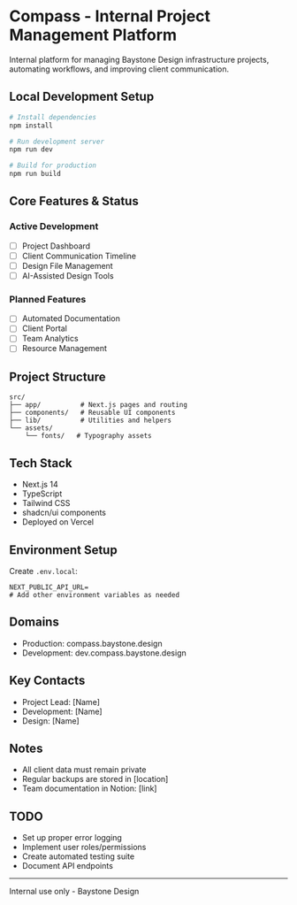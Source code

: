 # Compass - Internal Project Management Platform

Internal platform for managing Baystone Design infrastructure projects, automating workflows, and improving client communication.

## Local Development Setup

```bash
# Install dependencies
npm install

# Run development server
npm run dev

# Build for production
npm run build
```

## Core Features & Status

### Active Development
- [ ] Project Dashboard
- [ ] Client Communication Timeline
- [ ] Design File Management
- [ ] AI-Assisted Design Tools

### Planned Features
- [ ] Automated Documentation
- [ ] Client Portal
- [ ] Team Analytics
- [ ] Resource Management

## Project Structure
```
src/
├── app/          # Next.js pages and routing
├── components/   # Reusable UI components
├── lib/          # Utilities and helpers
└── assets/
    └── fonts/   # Typography assets
```

## Tech Stack
- Next.js 14
- TypeScript
- Tailwind CSS
- shadcn/ui components
- Deployed on Vercel

## Environment Setup
Create `.env.local`:
```env
NEXT_PUBLIC_API_URL=
# Add other environment variables as needed
```

## Domains
- Production: compass.baystone.design
- Development: dev.compass.baystone.design

## Key Contacts
- Project Lead: [Name]
- Development: [Name]
- Design: [Name]

## Notes
- All client data must remain private
- Regular backups are stored in [location]
- Team documentation in Notion: [link]

## TODO
- Set up proper error logging
- Implement user roles/permissions
- Create automated testing suite
- Document API endpoints

---

Internal use only - Baystone Design